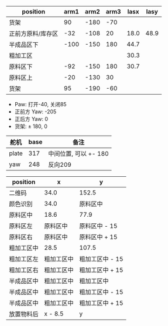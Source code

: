 | position          | arm1 | arm2 | arm3 | lasx | lasy |
| ----------------- | ---- | ---- | ---- | ---- | ---- |
| 货架              | 90   | -180 | -70  |
| 正前方原料/库存区 | -32  | -108 | 20   | 18.0 | 48.9 |
| 半成品区下        | -100 | -150 | 180  | 44.7 |
| 粗加工区          |      |      |      | 30.3 |
| 原料区下          | -92  | -150 | 180  | 30.7 |
| 原料区上          | -20  | -130 | 30   |
| 货架              | 95   | -190 | -60  |

- Paw: 打开-40, 关闭85
- 正前方 Yaw: -205
- 正后方 Yaw: 0
- 货架: $\pm$ 180, 0

| 舵机  | base | 备注                  |
| ----- | ---- | --------------------- |
| plate | 317  | 中间位置, 可以 +- 180 |
| yaw   | 248  | 反向209               |

| position   | x          | y               |
| ---------- | ---------- | --------------- |
| 二维码     | 34.0       | 152.5           |
| 颜色识别   | 34.0       | 原料区中        |
| 原料区中   | 18.6       | 77.9            |
| 原料区左   | 原料区中   | 原料区中 - 15   |
| 原料区右   | 原料区中   | 原料区中 + 15   |
| 粗加工区中 | 28.5       | 107.5           |
| 粗加工区左 | 粗加工区中 | 粗加工区中 - 15 |
| 粗加工区右 | 粗加工区中 | 粗加工区中 + 15 |
| 半成品区中 | 粗加工区中 | 粗加工区中      |
| 半成品区中 | 粗加工区中 | 粗加工区中 - 15 |
| 半成品区中 | 粗加工区中 | 粗加工区中 + 15 |
| 放置物料后 | x - 8.5    | y               |
